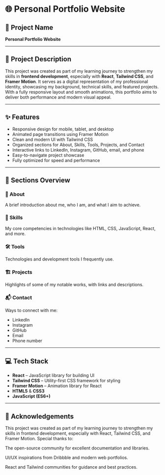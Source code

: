 # 🌐 Personal Portfolio Website

## 📌 Project Name

**Personal Portfolio Website**

---

## 📄 Project Description

This project was created as part of my learning journey to strengthen my skills in **frontend development**, especially with **React**, **Tailwind CSS**, and **Framer Motion**. It serves as a digital representation of my professional identity, showcasing my background, technical skills, and featured projects. With a fully responsive layout and smooth animations, this portfolio aims to deliver both performance and modern visual appeal.

---

## ✨ Features

- Responsive design for mobile, tablet, and desktop
- Animated page transitions using Framer Motion
- Clean and modern UI with Tailwind CSS
- Organized sections for About, Skills, Tools, Projects, and Contact
- Interactive links to LinkedIn, Instagram, GitHub, email, and phone
- Easy-to-navigate project showcase
- Fully optimized for speed and performance

---

## 🧩 Sections Overview

### 📖 About
A brief introduction about me, who I am, and what I aim to achieve.

### 🧠 Skills
My core competencies in technologies like HTML, CSS, JavaScript, React, and more.

### 🛠️ Tools
Technologies and development tools I frequently use.

### 🏗️ Projects
Highlights of some of my notable works, with links and descriptions.

### 📬 Contact
Ways to connect with me:
- LinkedIn
- Instagram
- GitHub
- Email
- Phone number

---

## 💻 Tech Stack

- **React** – JavaScript library for building UI
- **Tailwind CSS** – Utility-first CSS framework for styling
- **Framer Motion** – Animation library for React
- **HTML5** & **CSS3**
- **JavaScript (ES6+)**

---
## 🙌 Acknowledgements
This project was created as part of my learning journey to strengthen my skills in frontend development, especially with React, Tailwind CSS, and Framer Motion.
Special thanks to:

The open-source community for excellent documentation and libraries.

UI/UX inspirations from Dribbble and modern web portfolios.

React and Tailwind communities for guidance and best practices.

